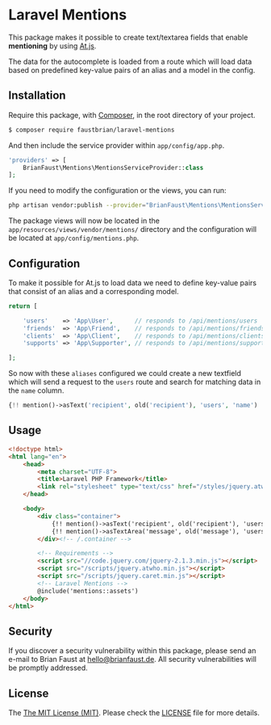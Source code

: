 # Laravel Mentions

This package makes it possible to create text/textarea fields that enable **mentioning** by using [At.js](https://github.com/ichord/At.js).

The data for the autocomplete is loaded from a route which will load data based on predefined key-value pairs of an alias and a model in the config.
## Installation

Require this package, with [Composer](https://getcomposer.org/), in the root directory of your project.

``` bash
$ composer require faustbrian/laravel-mentions
```

And then include the service provider within `app/config/app.php`.

``` php
'providers' => [
    BrianFaust\Mentions\MentionsServiceProvider::class
];
```

If you need to modify the configuration or the views, you can run:

```bash
php artisan vendor:publish --provider="BrianFaust\Mentions\MentionsServiceProvider"
```

The package views will now be located in the `app/resources/views/vendor/mentions/` directory and the configuration will be located at `app/config/mentions.php`.

## Configuration

To make it possible for At.js to load data we need to define key-value pairs that consist of an alias and a corresponding model.

``` php
return [

    'users'    => 'App\User',      // responds to /api/mentions/users
    'friends'  => 'App\Friend',    // responds to /api/mentions/friends
    'clients'  => 'App\Client',    // responds to /api/mentions/clients
    'supports' => 'App\Supporter', // responds to /api/mentions/supports

];
```

So now with these `aliases` configured we could create a new textfield which will send a request to the `users` route and search for matching data in the `name` column.

``` php
{!! mention()->asText('recipient', old('recipient'), 'users', 'name') !!}
```

## Usage

```html
<!doctype html>
<html lang="en">
    <head>
        <meta charset="UTF-8">
        <title>Laravel PHP Framework</title>
        <link rel="stylesheet" type="text/css" href="/styles/jquery.atwho.min.css">
    </head>

    <body>
        <div class="container">
            {!! mention()->asText('recipient', old('recipient'), 'users', 'name') !!}
            {!! mention()->asTextArea('message', old('message'), 'users', 'name') !!}
        </div><!-- /.container -->

        <!-- Requirements -->
        <script src="//code.jquery.com/jquery-2.1.3.min.js"></script>
        <script src="/scripts/jquery.atwho.min.js"></script>
        <script src="/scripts/jquery.caret.min.js"></script>
        <!-- Laravel Mentions -->
        @include('mentions::assets')
    </body>
</html>
```

## Security

If you discover a security vulnerability within this package, please send an e-mail to Brian Faust at hello@brianfaust.de. All security vulnerabilities will be promptly addressed.

## License

The [The MIT License (MIT)](LICENSE). Please check the [LICENSE](LICENSE) file for more details.
